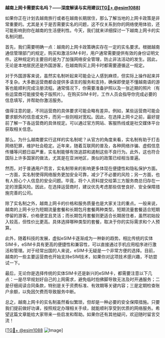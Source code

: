 **越南上网卡需要实名吗？——深度解读与实用建议[[TG💪+ @esim1088](https://t.me/s/esim1088)]**

如果你正在计划去越南旅行或者在越南长期居住，那么了解当地的上网卡政策是非常重要的。尤其是关于是否需要实名的问题，这不仅关系到你的网络使用体验，还可能影响到你在越南的生活便利性。今天，我们就来详细探讨一下越南上网卡的实名制问题。

首先，我们需要明确一点：越南的上网卡政策确实存在一定的实名要求。根据越南通信管理部门的规定，购买和激活SIM卡时，用户通常需要提供有效的身份证明文件。这种规定的主要目的是为了加强网络安全管理，防止非法活动的发生。因此，无论是本地居民还是外国游客，在越南购买上网卡时都需要遵循这一规定。

对于外国游客来说，虽然实名制听起来可能会让人感到麻烦，但实际上操作起来并不复杂。大多数运营商都会提供多语言的服务和支持，确保即使是不懂越南语的游客也能顺利完成注册流程。通常情况下，你需要准备护照以及一张近期的照片（有些运营商可能接受电子版照片）。在购买SIM卡时，工作人员会指导你完成必要的信息填写，并帮助你激活服务。

值得注意的是，不同运营商的具体要求可能会略有差异。例如，某些运营商可能会要求额外的信息或文件，而另一些则相对宽松。因此，在选择上网卡之前，最好提前了解一下各运营商的具体规定。可以通过官方网站、客服热线或是社交媒体平台获取相关信息。

那么，为什么越南要实行这样的实名制呢？从官方的角度来看，实名制有助于打击网络犯罪，维护社会稳定。近年来，随着互联网的普及，各种网络诈骗、虚假信息传播等问题日益严重，实名制能够有效追踪和遏制这些不良行为。此外，这也符合国际上许多国家的做法，尤其是在亚洲地区，类似的政策已经相当普遍。

然而，对于普通用户而言，实名制带来的影响更多体现在便捷性和隐私保护方面。一方面，实名制使得网络服务更加安全可靠，减少了不必要的风险；另一方面，也有人担心个人信息的安全问题。毕竟，将个人资料提交给第三方服务商总归存在一定的泄露风险。因此，在选择运营商时，建议优先考虑那些信誉良好、安全保障措施完善的公司。

除了实名制之外，越南上网卡的价格和服务质量也是大家关注的重点。一般来说，越南的上网卡分为短期流量套餐和长期包月套餐两种类型。短期流量套餐适合短期停留的游客，价格便宜且灵活；而长期包月套餐则更适合长期居住者，虽然初始投入较高，但性价比更高。具体选择哪种类型的套餐，取决于你的实际需求和个人预算。

此外，随着科技的发展，虚拟eSIM卡逐渐成为一种新的趋势。相比传统的实体SIM卡，eSIM卡具有更高的便捷性和兼容性，可以直接通过手机应用程序进行激活和管理。对于经常出国的人来说，eSIM卡无疑是一个非常方便的选择。目前，越南的一些主要运营商也开始支持eSIM技术，如果你对这项技术感兴趣，不妨尝试一下。

最后，无论你是选择传统的实体SIM卡还是新兴的eSIM卡，都需要注意以下几点：一是尽早规划好自己的上网需求，避免临时抱佛脚导致无法及时开通服务；二是仔细阅读合同条款，特别是关于资费标准、有效期等关键内容；三是定期检查账户余额，以免因欠费而导致服务中断。

总之，越南上网卡的实名制虽然看似繁琐，但却是一种必要的安全保障措施。只要我们提前做好功课，按照规定办理相关手续，就能顺利享受到优质的网络服务。希望这篇文章能给大家带来一些启发和帮助。如果你还有其他疑问，欢迎随时留言交流！

[[TG💪+ @esim1088](https://t.me/s/esim1088) ![Image](https://i.postimg.cc/4NQfJmqS/Snipaste-2025-05-13-00-14-12.png)]